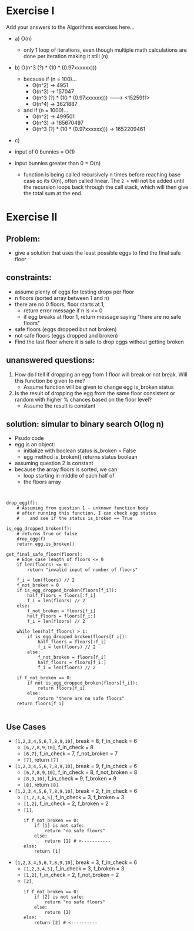 # Exercise I
Add your answers to the Algorithms exercises here...

* a) O(n)
    * only 1 loop of iterations, even though multiple math calculations are done per iteration making it still (n)

* b) O(n^3 (?) * (10 * (0.97xxxxxx)))
    * because if (n = 100)...
        * O(n^2) -> 4951
        * O(n^3) -> 157047
        * O(n^3 (?) * (10 * (0.97xxxxxx))) ---> <1525911>
        * O(n^4) -> 3621887
    * and if (n = 1000)...
        * O(n^2) -> 499501
        * O(n^3) -> 165670497
        * O(n^3 (?) * (10 * (0.97xxxxxx))) -> 1652209461

* c)
* input of 0 bunnies = O(1)
* input bunnies greater than 0 = O(n)
    * function is being called recursively n times before reaching base case so its O(n), often called linear. The `2 +` will not be added until the recursion loops back through the call stack, which will then give the total sum at the end.

# Exercise II
## Problem:
* give a solution that uses the least possible eggs to find the final safe floor

## constraints:
* assume plenty of eggs for testing drops per floor
* n floors (sorted array between 1 and n)
* there are no 0 floors, floor starts at 1,
    * return error message if n is <= 0
    * if egg breaks at floor 1, return message saying "there are no safe floors"
* safe floors (eggs dropped but not broken)
* not safe floors (eggs dropped and broken)
* Find the last floor where it is safe to drop eggs without getting broken

## unanswered questions:
1. How do I tell if dropping an egg from 1 floor will break or not break. Will this function be given to me?
    * Assume function will be given to change egg is_broken status
2. Is the result of dropping the egg from the same floor consistent or random with higher % chances based on the floor level?
    * Assume the result is constant

## solution: simular to binary search O(log n)
* Psudo code
* egg is an object:
    * initialize with boolean status is_broken = False
    * egg method is_broken() returns status boolean
* assuming question 2 is constant
* because the array floors is sorted, we can
    * loop starting in middle of each half of
    * the floors array
```


drop_egg(f):
    # Assuming from question 1 - unknown function body
    # after running this function, I can check egg status
    #    and see if the status is_broken == True

is_egg_dropped_broken(f):
    # returns true or false
    drop_egg(f)
    return egg.is_broken()

get_final_safe_floor(floors):
    # Edge case length of floors <= 0
    if len(floors) <= 0:
        return "invalid input of number of floors"

    f_i = len(floors) // 2
    f_not_broken = 0
    if is_egg_dropped_broken(floors[f_i]):
        half_floors = floors[:f_i]
        f_i = len(floors) // 2
    else:
        f_not_broken = floors[f_i]
        half_floors = floors[f_i:]
        f_i = len(floors) // 2

    while len(half_floors) > 1:
        if is_egg_dropped_broken(floors[f_i]):
            half_floors = floors[:f_i]
            f_i = len(floors) // 2
        else:
            f_not_broken = floors[f_i]
            half_floors = floors[f_i:]
            f_i = len(floors) // 2

    if f_not_broken == 0:
        if not is_egg_dropped_broken(floors[f_i]):
            return floors[f_i]
        else:
            return "there are no safe floors"
    return floors[f_i]


```

## Use Cases
* `[1,2,3,4,5,6,7,8,9,10]`, break = 8, f_in_check = 6
    * `[6,7,8,9,10]`, f_in_check = 8
    * `[6,7]`, f_in_check = 7, f_not_broken = 7
    * `[7]`, return `[7]`
* `[1,2,3,4,5,6,7,8,9,10]`, break = 9, f_in_check = 6
    * `[6,7,8,9,10]`, f_in_check = 8, f_not_broken = 8
    * `[8,9,10]`, f_in_check = 9, f_broken = 9
    * `[8]`, return `[8]`
* `[1,2,3,4,5,6,7,8,9,10]`, break = 2, f_in_check = 6
    * `[1,2,3,4,5]`, f_in_check = 3, f_broken = 3
    * `[1,2]`, f_in_check = 2, f_broken = 2
    * `[1]`,
        ```
        if f_not_broken == 0:
            if [1] is not safe:
                return "no safe floors"
            else:
                return [1] # <-----------
        else:
            return [1]
        ```
* `[1,2,3,4,5,6,7,8,9,10]`, break = 3, f_in_check = 6
    * `[1,2,3,4,5]`, f_in_check = 3, f_broken = 3
    * `[1,2]`, f_in_check = 2, f_not_broken = 2
    * `[2]`,
        ```
        if f_not_broken == 0:
            if [2] is not safe:
                return "no safe floors"
            else:
                return [2]
        else:
            return [2] # <----------
        ```